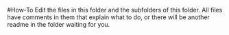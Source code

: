 #How-To
Edit the files in this folder and the subfolders of this folder. All files have comments in them that explain what to do, or there will be another readme in the folder waiting for you.
